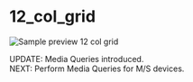 # 12_col_grid

![Sample preview 12 col grid](https://arianzargaran.github.io/12_col_grid/css/styling/previewURL.png)

UPDATE: Media Queries introduced.<br>
NEXT: Perform Media Queries for M/S devices.
